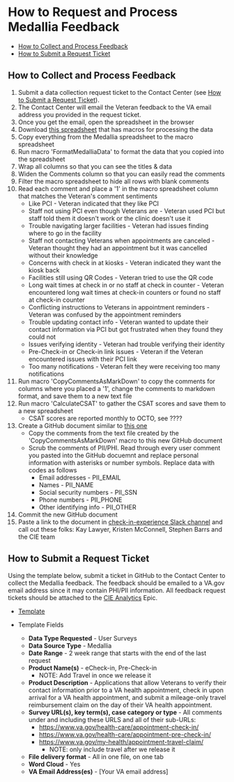 # **How to Request and Process Medallia Feedback**

- [How to Collect and Process Feedback](#how-to-collect-and-process-feedback)
- [How to Submit a Request Ticket](#how-to-submit-a-request-ticket)

## How to Collect and Process Feedback

1. Submit a data collection request ticket to the Contact Center (see [How to Submit a Request Ticket](#how-to-submit-a-request-ticket)).
2. The Contact Center will email the Veteran feedback to the VA email address you provided in the request ticket.
3. Once you get the email, open the spreadsheet in the browser
4. Download [this spreadsheet](https://github.com/department-of-veterans-affairs/va.gov-team/blob/master/products/health-care/checkin/research/Medalia/Medallia%20Formatter.xlsm) that has macros for processing the data
5. Copy everything from the Medallia spreadsheet to the macro spreadsheet
6. Run macro 'FormatMedalliaData' to format the data that you copied into the spreadsheet
7. Wrap all columns so that you can see the titles & data
8. Widen the Comments column so that you can easily read the comments
9. Filter the macro spreadsheet to hide all rows with blank comments
10. Read each comment and place a '1' in the macro spreadsheet column that matches the Veteran's comment sentiments 
       * Like PCI - Veteran indicated that they like PCI
       * Staff not using PCI even though Veterans are - Veteran used PCI but staff told them it doesn't work or the clinic doesn't use it
       * Trouble navigating larger facilities - Veteran had issues finding where to go in the facility
       * Staff not contacting Veterans when appointments are canceled - Veteran thought they had an appointment but it was cancelled without their knowledge 
       * Concerns with check in at kiosks - Veteran indicated they want the kiosk back 
       * Facilities still using QR Codes - Veteran tried to use the QR code 
       * Long wait times at check in or no staff at check in counter - Veteran encountered long wait times at check-in counters or found no staff at check-in counter 
       * Conflicting instructions to Veterans in appointment reminders - Veteran was confused by the appointment reminders 
       * Trouble updating contact info - Veteran wanted to update their contact information via PCI but got frustrated when they found they could not 
       * Issues verifying identity - Veteran had trouble verifying their identity 
       * Pre-Check-in or Check-in link issues - Veteran if the Veteran encountered issues with their PCI link 
       * Too many notifications - Veteran felt they were receiving too many notifications
11. Run macro 'CopyCommentsAsMarkDown' to copy the comments for columns where you placed a '1', change the comments to markdown format, and save them to a new text file 
12. Run macro 'CalculateCSAT' to gather the CSAT scores and save them to a new spreadsheet 
    - CSAT scores are reported monthly to OCTO, see ???? 
14. Create a GitHub document similar to [this one](https://github.com/department-of-veterans-affairs/va.gov-team/blob/master/products/health-care/checkin/research/Medalia/2024/2024-05-16-Medallia.md)
    - Copy the comments from the text file created by the 'CopyCommentsAsMarkDown' macro to this new GitHub document 
    - Scrub the comments of PII/PHI. Read through every user comment you pasted into the GitHub docuemnt and replace personal information with asterisks or number symbols. Replace data with codes as follows
        - Email addresses - PII_EMAIL
        - Names - PII_NAME
        - Social security numbers - PII_SSN
        - Phone numbers - PII_PHONE
        - Other identifying info - PII_OTHER   
13. Commit the new GitHub document
14. Paste a link to the document in [check-in-experience Slack channel](https://dsva.slack.com/archives/C022AC2STBM) and call out these folks:  Kay Lawyer, Kristen McConnell, Stephen Barrs and the CIE team

## How to Submit a Request Ticket

Using the template below, submit a ticket in GitHub to the Contact Center to collect the Medallia feedback. The feedback should be emailed to a VA.gov email address since it may contain PHI/PII information. All feedback request tickets should be attached to the [CIE Analytics](https://github.com/department-of-veterans-affairs/va.gov-team/issues/42190) Epic.

- [Template](https://github.com/department-of-veterans-affairs/va.gov-team/issues/new?assignees=Kimberley2019%2C+ATMiddleton%2C+newworld2616%2C+aubreyarcangel&labels=VSP-contact-center%2Ccc-data-request&projects=&template=qualitative-data-request.yml&title=Qualitative+Data+Request)

- Template Fields 
   - **Data Type Requested** - User Surveys
   - **Data Source Type** - Medallia
   - **Date Range** - 2 week range that starts with the end of the last request
   - **Product Name(s)** - eCheck-in, Pre-Check-in
       - NOTE: Add Travel in once we release it
   - **Product Description** - Applications that allow Veterans to verify their contact information prior to a VA health appointment, check in upon arrival for a VA health appointment, and submit a mileage-only travel reimbursement claim on the day of their VA health appointment.
   - **Survey URL(s), key term(s), case category or type** - All comments under and including these URLS and all of their sub-URLs:
       - https://www.va.gov/health-care/appointment-check-in/
       - https://www.va.gov/health-care/appointment-pre-check-in/
       - https://www.va.gov/my-health/appointment-travel-claim/
          - NOTE: only include travel after we release it
   - **File delivery format** - All in one file, on one tab
   - **Word Cloud** - Yes
   - **VA Email Address(es)** - [Your VA email address]
 





   
 
